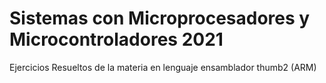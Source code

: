 # Sistemas con Microprocesadores y Microcontroladores 2021

<p>Ejercicios Resueltos de la materia en lenguaje ensamblador thumb2 (ARM)</p>

